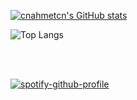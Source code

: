 
<a href="http://www.github.com/cnahmetcn"><img src="https://github-readme-stats.vercel.app/api?username=cnahmetcn&show_icons=true&hide=&count_private=true&title_color=facc15&text_color=ffffff&icon_color=3382ed&bg_color=000000&hide_border=true&show_icons=true" alt="cnahmetcn's GitHub stats" /></a>


![Top Langs](https://github-readme-stats.vercel.app/api/top-langs/?username=cnahmetcn&layout=compact&theme=dark&hide=css,html,php,javascript&langs_count=10)


<!-- ![](https://visitor-badge.glitch.me/badge?page_id=cnahmetcn) -->

<br> 
<br>





[![spotify-github-profile](https://spotify-github-profile.vercel.app/api/view?uid=ugwfl8s1ynrrlp68b0stszlzz&cover_image=true&theme=novatorem)](https://spotify-github-profile.vercel.app/api/view?uid=ugwfl8s1ynrrlp68b0stszlzz&redirect=true)







